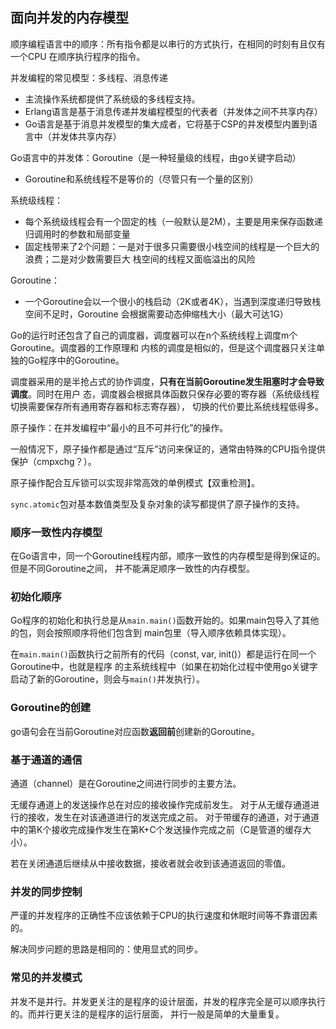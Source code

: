 面向并发的内存模型
--------------

顺序编程语言中的顺序：所有指令都是以串行的方式执行，在相同的时刻有且仅有一个CPU
在顺序执行程序的指令。

并发编程的常见模型：多线程、消息传递
 * 主流操作系统都提供了系统级的多线程支持。
 * Erlang语言是基于消息传递并发编程模型的代表者（并发体之间不共享内存）
 * Go语言是基于消息并发模型的集大成者，它将基于CSP的并发模型内置到语言中（并发体共享内存）

Go语言中的并发体：Goroutine（是一种轻量级的线程，由go关键字启动）
 * Goroutine和系统线程不是等价的（尽管只有一个量的区别）

系统级线程：
 * 每个系统级线程会有一个固定的栈（一般默认是2M），主要是用来保存函数递归调用时的参数和局部变量
 * 固定栈带来了2个问题：一是对于很多只需要很小栈空间的线程是一个巨大的浪费；二是对少数需要巨大
 栈空间的线程又面临溢出的风险

Goroutine：
 * 一个Goroutine会以一个很小的栈启动（2K或者4K），当遇到深度递归导致栈空间不足时，Goroutine
 会根据需要动态伸缩栈大小（最大可达1G）

Go的运行时还包含了自己的调度器，调度器可以在n个系统线程上调度m个Goroutine。调度器的工作原理和
内核的调度是相似的，但是这个调度器只关注单独的Go程序中的Goroutine。

调度器采用的是半抢占式的协作调度，__只有在当前Goroutine发生阻塞时才会导致调度__。同时在用户
态，调度器会根据具体函数只保存必要的寄存器（系统级线程切换需要保存所有通用寄存器和标志寄存器），
切换的代价要比系统线程低得多。

原子操作：在并发编程中“最小的且不可并行化”的操作。

一般情况下，原子操作都是通过“互斥”访问来保证的，通常由特殊的CPU指令提供保护（cmpxchg？）。

原子操作配合互斥锁可以实现非常高效的单例模式【双重检测】。

`sync.atomic`包对基本数值类型及复杂对象的读写都提供了原子操作的支持。


### 顺序一致性内存模型

在Go语言中，同一个Goroutine线程内部，顺序一致性的内存模型是得到保证的。但是不同Goroutine之间，
并不能满足顺序一致性的内存模型。


### 初始化顺序

Go程序的初始化和执行总是从`main.main()`函数开始的。如果main包导入了其他的包，则会按照顺序将他们包含到
main包里（导入顺序依赖具体实现）。

在`main.main()`函数执行之前所有的代码（const, var, init()）都是运行在同一个Goroutine中，也就是程序
的主系统线程中（如果在初始化过程中使用go关键字启动了新的Goroutine，则会与`main()`并发执行）。


### Goroutine的创建

go语句会在当前Goroutine对应函数**返回前**创建新的Goroutine。


### 基于通道的通信

通道（channel）是在Goroutine之间进行同步的主要方法。

无缓存通道上的发送操作总在对应的接收操作完成前发生。
对于从无缓存通道进行的接收，发生在对该通道进行的发送完成之前。
对于带缓存的通道，对于通道中的第K个接收完成操作发生在第K+C个发送操作完成之前（C是管道的缓存大小）。

若在关闭通道后继续从中接收数据，接收者就会收到该通道返回的零值。


### 并发的同步控制

严谨的并发程序的正确性不应该依赖于CPU的执行速度和休眠时间等不靠谱因素的。

解决同步问题的思路是相同的：使用显式的同步。


### 常见的并发模式

并发不是并行。并发更关注的是程序的设计层面，并发的程序完全是可以顺序执行的。而并行更关注的是程序的运行层面，
并行一般是简单的大量重复。





